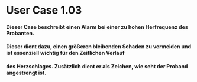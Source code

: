 # User Case 1.03 

#### Dieser Case beschreibt einen Alarm bei einer zu hohen Herfrequenz des Probanten. 
#### Dieser dient dazu, einen größeren bleibenden Schaden zu vermeiden und ist essenziell wichtig für den Zeitlichen Verlauf 
#### des Herzschlages. Zusätzlich dient er als Zeichen, wie seht der Proband angestrengt ist. 
